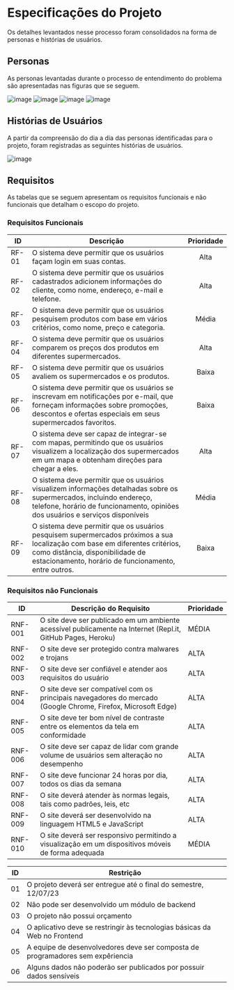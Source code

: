 # Especificações do Projeto


Os detalhes levantados nesse processo foram consolidados na forma de personas e histórias de usuários.

## Personas

As personas levantadas durante o processo de entendimento do problema são apresentadas nas figuras que se seguem.

![image](https://user-images.githubusercontent.com/128651687/228518443-9ef2abf2-f893-4986-a366-816e6cea9e42.png)
![image](https://user-images.githubusercontent.com/128651687/228518486-b99ba247-7631-406e-8caf-d5f8e7e18175.png)
![image](https://user-images.githubusercontent.com/128651687/228522040-bc2d1a94-7caa-4569-ba85-41c5720fe5db.png)
![image](https://user-images.githubusercontent.com/128651687/228521671-97689397-1cda-4359-a156-de8290e37885.png)

## Histórias de Usuários

A partir da compreensão do dia a dia das personas identificadas para o projeto, foram registradas as seguintes histórias de usuários.

![image](https://user-images.githubusercontent.com/128651687/228522192-c1a43bb2-96a5-46bb-8aa0-5c4738b16b64.png)

## Requisitos

As tabelas que se seguem apresentam os requisitos funcionais e não funcionais que detalham o escopo do projeto.

### Requisitos Funcionais

| ID | Descrição | Prioridade |
| ---         |     ---      |          :---: |
| RF-01   | O sistema deve permitir que os usuários façam login em suas contas.     | Alta    |
| RF-02     | O sistema deve permitir que os usuários cadastrados adicionem informações do cliente, como nome, endereço, e-mail e telefone.       | Alta      |
| RF-03     | O sistema deve permitir que os usuários pesquisem produtos com base em vários critérios, como nome, preço e categoria.    | Média      |
| RF-04     | O sistema deve permitir que os usuários comparem os preços dos produtos em diferentes supermercados.       | Alta      |
| RF-05     | O sistema deve permitir que os usuários avaliem os supermercados e os produtos.     | Baixa      |
| RF-06     | O sistema deve permitir que os usuários se inscrevam em notificações por e-mail, que forneçam informações sobre promoções, descontos e ofertas especiais em seus supermercados favoritos.       | Baixa      |
| RF-07     | O sistema deve ser capaz de integrar-se com mapas, permitindo que os usuários visualizem a localização dos supermercados em um mapa e obtenham direções para chegar a eles.       | Alta      |
| RF-08     | O sistema deve permitir que os usuários visualizem informações detalhadas sobre os supermercados, incluindo endereço, telefone, horário de funcionamento, opiniões dos usuários e serviços disponíveis       | Média      |
| RF-09     | O sistema deve permitir que os usuários pesquisem supermercados próximos a sua localização com base em diferentes critérios, como distância, disponibilidade de estacionamento, horário de funcionamento, entre outros.       | Baixa      |



### Requisitos não Funcionais

|ID     | Descrição do Requisito  |Prioridade |
|-------|-------------------------|----|
|RNF-001| O site deve ser publicado em um ambiente acessível publicamente na Internet (Repl.it, GitHub Pages, Heroku) | MÉDIA | 
|RNF-002| O site deve ser protegido contra malwares e trojans | ALTA | 
|RNF-003| O site deve ser confiável e atender aos requisitos do usuário | ALTA |
|RNF-004| O site deve ser compatível com os principais navegadores do mercado (Google Chrome, Firefox, Microsoft Edge) | ALTA |
|RNF-005| O site deve ter bom nível de contraste entre os elementos da tela em conformidade | ALTA |
|RNF-006| O site deve ser capaz de lidar com grande volume de usuários sem alteração no desempenho | ALTA |
|RNF-007| O site deve funcionar 24 horas por dia, todos os dias da semana | ALTA |
|RNF-008| O site deverá atender às normas legais, tais como padrões, leis, etc | ALTA |
|RNF-009| O site deverá ser desenvolvido na linguagem HTML5 e JavaScript | ALTA |
|RNF-010| O site deverá ser responsivo permitindo a visualização em um dispositivos móveis de forma adequada | MÉDIA |


|ID| Restrição                                             |
|--|-------------------------------------------------------|
|01| O projeto deverá ser entregue até o final do semestre, 12/07/23 |
|02| Não pode ser desenvolvido um módulo de backend |
|03| O projeto não possui orçamento |
|04| O aplicativo deve se restringir às tecnologias básicas da Web no Frontend |
|05| A equipe de desenvolvedores deve ser composta de programadores sem expêriencia |
|06| Alguns dados não poderão ser publicados por possuir dados sensíveis |

